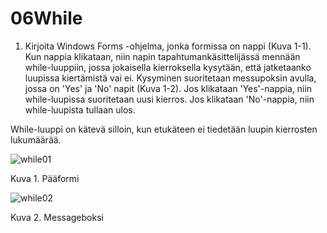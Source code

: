 # 06While
1. Kirjoita Windows Forms -ohjelma, jonka formissa on nappi (Kuva 1-1). Kun nappia klikataan, niin napin tapahtumankäsittelijässä mennään while-luuppiin, jossa jokaisella kierroksella kysytään, että jatketaanko luupissa kiertämistä vai ei. Kysyminen suoritetaan messupoksin avulla, jossa on 'Yes' ja 'No' napit (Kuva 1-2). Jos klikataan 'Yes'-nappia, niin while-luupissa suoritetaan uusi kierros. Jos klikataan 'No'-nappia, niin while-luupista tullaan ulos. 

While-luuppi on kätevä silloin, kun etukäteen ei tiedetään luupin kierrosten lukumäärää. 


![while01](https://github.com/Gradia-Ohjelmistokehitys-k2022/graafiset-kayttoliittymat-pohja/blob/main/06_While/kuvat/while01.png)

Kuva 1. Pääformi

![while02](https://github.com/Gradia-Ohjelmistokehitys-k2022/graafiset-kayttoliittymat-pohja/blob/main/06_While/kuvat/while02.png)

Kuva 2. Messageboksi

